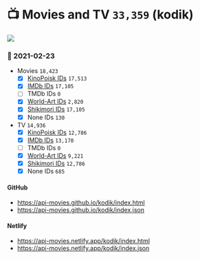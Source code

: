 # :tv: Movies and TV `33,359` (kodik)

<a href="https://API-Movies.github.io"><img src="https://API-Movies.github.io/banner.png?cache"></a>

### :date: 2021-02-23
- Movies `18,423`
  - [x] <a href="https://API-Movies.github.io/kodik/movie_kinopoisk_ids.json">KinoPoisk IDs</a> `17,513`
  - [x] <a href="https://API-Movies.github.io/kodik/movie_imdb_ids.json">IMDb IDs</a> `17,105`
  - [ ] TMDb IDs `0`
  - [x] <a href="https://API-Movies.github.io/kodik/movie_world_art_ids.json">World-Art IDs</a> `2,820`
  - [x] <a href="https://API-Movies.github.io/kodik/movie_shikimori_ids.json">Shikimori IDs</a> `17,105`
  - [x] None IDs `130`
- TV `14,936`
  - [x] <a href="https://API-Movies.github.io/kodik/tv_kinopoisk_ids.json">KinoPoisk IDs</a> `12,786`
  - [x] <a href="https://API-Movies.github.io/kodik/tv_imdb_ids.json">IMDb IDs</a> `13,170`
  - [ ] TMDb IDs `0`
  - [x] <a href="https://API-Movies.github.io/kodik/tv_world_art_ids.json">World-Art IDs</a> `9,221`
  - [x] <a href="https://API-Movies.github.io/kodik/tv_shikimori_ids.json">Shikimori IDs</a> `12,786`
  - [x] None IDs `685`
#### GitHub
- <a href='https://api-movies.github.io/kodik/index.html' target='_blank'>https://api-movies.github.io/kodik/index.html</a>
- <a href='https://api-movies.github.io/kodik/index.json' target='_blank'>https://api-movies.github.io/kodik/index.json</a>
#### Netlify
- <a href='https://api-movies.netlify.app/kodik/index.html' target='_blank'>https://api-movies.netlify.app/kodik/index.html</a>
- <a href='https://api-movies.netlify.app/kodik/index.json' target='_blank'>https://api-movies.netlify.app/kodik/index.json</a>
